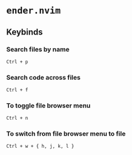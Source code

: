 # `ender.nvim`

## Keybinds

### Search files by name
```bash
Ctrl + p
```

### Search code across files
```bash
Ctrl + f
```

### To toggle file browser menu
```bash
Ctrl + n
```

### To switch from file browser menu to file
```bash
Ctrl + w + { h, j, k, l }
```

